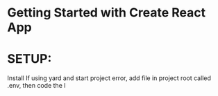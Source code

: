 # Getting Started with Create React App
# SETUP:
Install
If using yard and start project error, add file in project root called .env, then code the l


<link href="https://fonts.googleapis.com/css2?family=PT+Sans:wght@700&display=swap" rel="stylesheet">

 